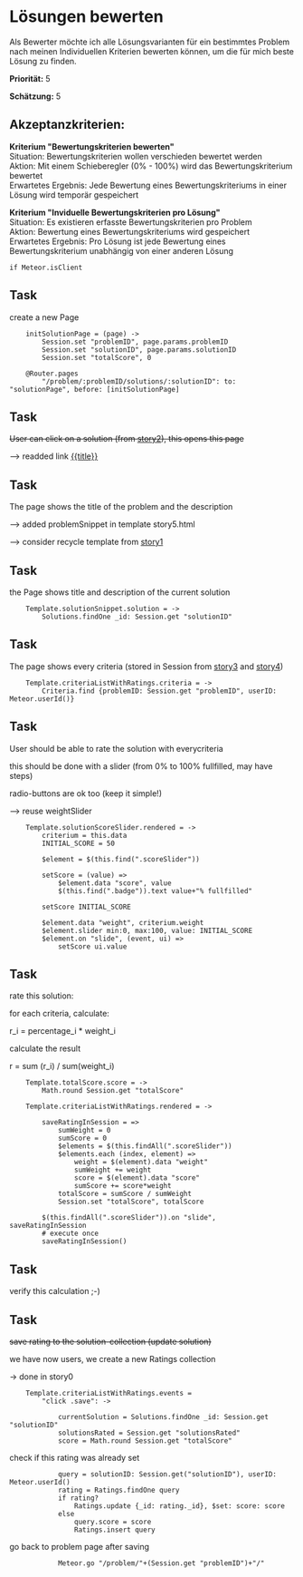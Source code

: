 # Lösungen bewerten


Als Bewerter möchte ich alle Lösungsvarianten für ein bestimmtes Problem nach meinen 
Individuellen Kriterien bewerten können, 
um die für mich beste Lösung zu finden.

**Priorität:** 5

**Schätzung:** 5

## Akzeptanzkriterien:

**Kriterium "Bewertungskriterien bewerten"**<br>
Situation: Bewertungskriterien wollen verschieden bewertet werden<br>
Aktion: Mit einem Schieberegler (0% - 100%) wird das Bewertungskriterium bewertet<br>
Erwartetes Ergebnis: Jede Bewertung eines Bewertungskriteriums in einer Lösung wird temporär gespeichert

**Kriterium "Inviduelle Bewertungskriterien pro Lösung"**<br>
Situation: Es existieren erfasste Bewertungskriterien pro Problem<br>
Aktion: Bewertung eines Bewertungskriteriums wird gespeichert<br>
Erwartetes Ergebnis: Pro Lösung ist jede Bewertung eines Bewertungskriterium unabhängig von einer anderen Lösung




	if Meteor.isClient

## Task

create a new Page 

		initSolutionPage = (page) ->
			Session.set "problemID", page.params.problemID
			Session.set "solutionID", page.params.solutionID
			Session.set "totalScore", 0

		@Router.pages
			"/problem/:problemID/solutions/:solutionID": to: "solutionPage", before: [initSolutionPage]



## Task

~~User can click on a solution (from [story2](story2.coffee.md)), this opens this page~~

--> readded link <a href="./solutions/{{_id}}">{{title}}</a>


## Task

The page shows the title of the problem and the description

--> added problemSnippet in template story5.html

--> consider recycle template from [story1](story1.coffee.md)


## Task

the Page shows title and description of the current solution

		Template.solutionSnippet.solution = ->
			Solutions.findOne _id: Session.get "solutionID"


## Task

The page shows every criteria (stored in Session 
from [story3](story3.coffee.md) and [story4](story4.coffee.md))


		Template.criteriaListWithRatings.criteria = ->
			Criteria.find {problemID: Session.get "problemID", userID: Meteor.userId()}


## Task

User should be able to rate the solution with everycriteria

this should be done with a slider (from 0% to 100% fullfilled, may have steps)

radio-buttons are ok too (keep it simple!)

--> reuse weightSlider



		Template.solutionScoreSlider.rendered = ->
			criterium = this.data
			INITIAL_SCORE = 50

			$element = $(this.find(".scoreSlider"))

			setScore = (value) =>
				$element.data "score", value
				$(this.find(".badge")).text value+"% fullfilled"

			setScore INITIAL_SCORE

			$element.data "weight", criterium.weight
			$element.slider min:0, max:100, value: INITIAL_SCORE
			$element.on "slide", (event, ui) =>
				setScore ui.value
				



## Task

rate this solution:

for each criteria, calculate:

r_i = percentage_i * weight_i

calculate the result

r = sum (r_i) / sum(weight_i)

		Template.totalScore.score = -> 
			Math.round Session.get "totalScore"

		Template.criteriaListWithRatings.rendered = ->

			saveRatingInSession = =>
				sumWeight = 0 
				sumScore = 0
				$elements = $(this.findAll(".scoreSlider"))
				$elements.each (index, element) =>
					weight = $(element).data "weight"
					sumWeight += weight
					score = $(element).data "score"
					sumScore += score*weight
				totalScore = sumScore / sumWeight
				Session.set "totalScore", totalScore

			$(this.findAll(".scoreSlider")).on "slide", saveRatingInSession 
			# execute once
			saveRatingInSession()

## Task

verify this calculation ;-)

## Task

~~save rating to the solution-collection (update solution)~~

we have now users, we create a new Ratings collection

-> done in story0

		Template.criteriaListWithRatings.events =
			"click .save": ->

				currentSolution = Solutions.findOne _id: Session.get "solutionID"
				solutionsRated = Session.get "solutionsRated"
				score = Math.round Session.get "totalScore"

check if this rating was already set

				query = solutionID: Session.get("solutionID"), userID: Meteor.userId()
				rating = Ratings.findOne query
				if rating?
					Ratings.update {_id: rating._id}, $set: score: score
				else
					query.score = score
					Ratings.insert query

go back to problem page after saving

				Meteor.go "/problem/"+(Session.get "problemID")+"/"






